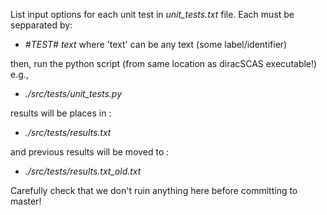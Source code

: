 List input options for each unit test in _unit_tests.txt_ file.
Each must be sepparated by:
  * _#TEST# text_
where 'text' can be any text (some label/identifier)

then, run the python script (from same location as diracSCAS executable!)
e.g.,
  * _./src/tests/unit_tests.py_

results will be places in :
* _./src/tests/results.txt_

and previous results will be moved to :
* _./src/tests/results.txt_old.txt_

Carefully check that we don't ruin anything here before committing to master!
